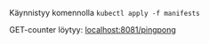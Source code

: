 Käynnistyy komennolla `kubectl apply -f manifests`

GET-counter löytyy: [localhost:8081/pingpong](http://localhost:8081/pingpong)
